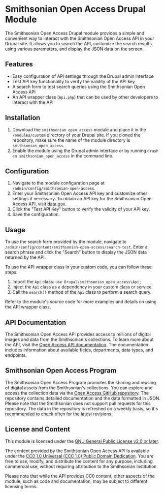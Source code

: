 # Smithsonian Open Access Drupal Module

The Smithsonian Open Access Drupal module provides a simple and convenient way to interact with the Smithsonian Open Access API in your Drupal site. It allows you to search the API, customize the search results using various parameters, and display the JSON data on the screen.

## Features

- Easy configuration of API settings through the Drupal admin interface
- Test API key functionality to verify the validity of the API key
- A search form to test search queries using the Smithsonian Open Access API
- An API wrapper class (`Api.php`) that can be used by other developers to interact with the API

## Installation

1. Download the `smithsonian_open_access` module and place it in the `/modules/custom` directory of your Drupal site. If you cloned the repository, make sure the name of the module directory is `smithsonian_open_access`.
2. Enable the module using the Drupal admin interface or by running `drush en smithsonian_open_access` in the command line.

## Configuration

1. Navigate to the module configuration page at `/admin/config/smithsonian-open-access`.
2. Enter your Smithsonian Open Access API key and customize other settings if necessary. To obtain an API key for the Smithsonian Open Access API, visit [data.gov](https://api.data.gov/signup/).
3. Click the "Test API Key" button to verify the validity of your API key.
4. Save the configuration.

## Usage

To use the search form provided by the module, navigate to `/admin/config/content/smithsonian-open-access/search-test`. Enter a search phrase and click the "Search" button to display the JSON data returned by the API.

To use the API wrapper class in your custom code, you can follow these steps:
1. Import the `Api` class: `use Drupal\smithsonian_open_access\Api;`
2. Inject the `Api` class as a dependency in your custom class or service.
3. Call the `search()` method of the `Api` class to perform a search query.

Refer to the module's source code for more examples and details on using the API wrapper class.

## API Documentation

The Smithsonian Open Access API provides access to millions of digital images and data from the Smithsonian's collections. To learn more about the API, visit the [Open Access API documentation](https://edan.si.edu/openaccess/apidocs/). The documentation includes information about available fields, departments, data types, and endpoints.

## Smithsonian Open Access Program

The Smithsonian Open Access Program promotes the sharing and reusing of digital assets from the Smithsonian's collections. You can explore and access the collection data via the [Open Access GitHub repository](https://github.com/your-github-repository-link). The repository contains detailed documentation and the data formatted in JSON. Please note that the Smithsonian does not support pull requests for this repository. The data in the repository is refreshed on a weekly basis, so it's recommended to check often for the latest revisions.

## License and Content

This module is licensed under the [GNU General Public License v2.0 or later](https://www.gnu.org/licenses/gpl-2.0.html).

The content provided by the Smithsonian Open Access API is available under the [CC0 1.0 Universal (CC0 1.0) Public Domain Dedication](https://creativecommons.org/publicdomain/zero/1.0/). You are free to use, modify, and distribute the content for any purpose, including commercial use, without requiring attribution to the Smithsonian Institution.

Please note that while the API provides CC0 content, other aspects of the module, such as code and documentation, may be subject to different licensing terms.
